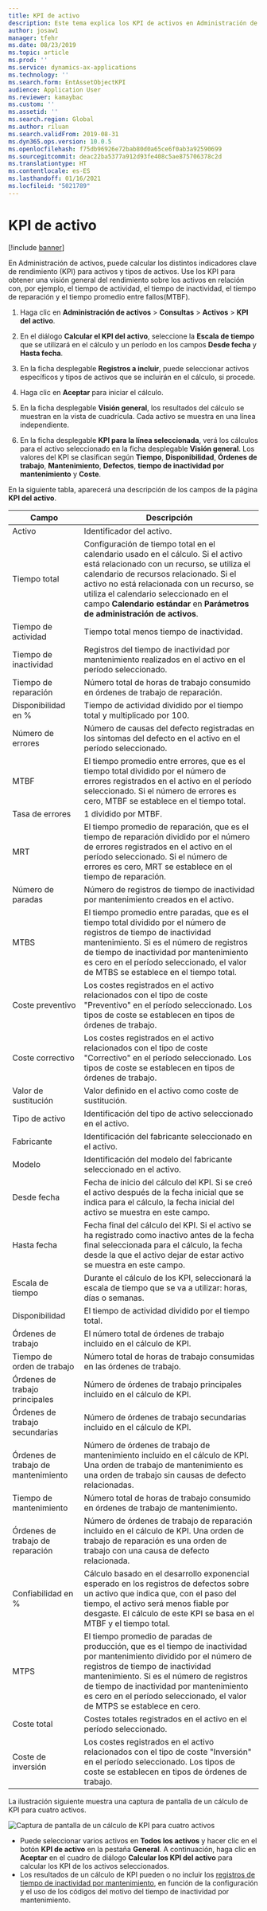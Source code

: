 ```yaml
---
title: KPI de activo
description: Este tema explica los KPI de activos en Administración de activos.
author: josaw1
manager: tfehr
ms.date: 08/23/2019
ms.topic: article
ms.prod: ''
ms.service: dynamics-ax-applications
ms.technology: ''
ms.search.form: EntAssetObjectKPI
audience: Application User
ms.reviewer: kamaybac
ms.custom: ''
ms.assetid: ''
ms.search.region: Global
ms.author: riluan
ms.search.validFrom: 2019-08-31
ms.dyn365.ops.version: 10.0.5
ms.openlocfilehash: f75db96926e72bab80d0a65ce6f0ab3a92590699
ms.sourcegitcommit: deac22ba5377a912d93fe408c5ae875706378c2d
ms.translationtype: HT
ms.contentlocale: es-ES
ms.lasthandoff: 01/16/2021
ms.locfileid: "5021789"
---
```

# <a name="asset-kpis"></a>KPI de activo

[!include [banner](../../includes/banner.md)]

 

En Administración de activos, puede calcular los distintos indicadores clave de rendimiento (KPI) para activos y tipos de activos. Use los KPI para obtener una visión general del rendimiento sobre los activos en relación con, por ejemplo, el tiempo de actividad, el tiempo de inactividad, el tiempo de reparación y el tiempo promedio entre fallos(MTBF).

1. Haga clic en **Administración de activos** > **Consultas** > **Activos** > **KPI del activo**.

2. En el diálogo **Calcular el KPI del activo**, seleccione la **Escala de tiempo** que se utilizará en el cálculo y un período en los campos **Desde fecha** y **Hasta fecha**. 

3. En la ficha desplegable **Registros a incluir**, puede seleccionar activos específicos y tipos de activos que se incluirán en el cálculo, si procede.

4. Haga clic en **Aceptar** para iniciar el cálculo.

5. En la ficha desplegable **Visión general**, los resultados del cálculo se muestran en la vista de cuadrícula. Cada activo se muestra en una línea independiente.

6. En la ficha desplegable **KPI para la línea seleccionada**, verá los cálculos para el activo seleccionado en la ficha desplegable **Visión general**. Los valores del KPI se clasifican según **Tiempo**, **Disponibilidad**, **Órdenes de trabajo**, **Mantenimiento**, **Defectos**, **tiempo de inactividad por mantenimiento** y **Coste**.

En la siguiente tabla, aparecerá una descripción de los campos de la página **KPI del activo**.

| Campo                   | Descripción                                                                                                                                                                                                                                                                                           |
|-------------------------|-------------------------------------------------------------------------------------------------------------------------------------------------------------------------------------------------------------------------------------------------------------------------------------------------------|
| Activo                   | Identificador del activo.                                                                                                                                                                                                                                                                                             |
| Tiempo total              | Configuración de tiempo total en el calendario usado en el cálculo. Si el activo está relacionado con un recurso, se utiliza el calendario de recursos relacionado. Si el activo no está relacionada con un recurso, se utiliza el calendario seleccionado en el campo **Calendario estándar** en **Parámetros de administración de activos**. |
| Tiempo de actividad                  | Tiempo total menos tiempo de inactividad.                                                                                                                                                                                                                                                                            |
| Tiempo de inactividad                | Registros del tiempo de inactividad por mantenimiento realizados en el activo en el período seleccionado.                                                                                                                                                                                                                              |
| Tiempo de reparación             | Número total de horas de trabajo consumido en órdenes de trabajo de reparación.                                                                                                                                                                                                                                            |
| Disponibilidad en %          | Tiempo de actividad dividido por el tiempo total y multiplicado por 100.                                                                                                                                                                                                                                                   |
| Número de errores        | Número de causas del defecto registradas en los síntomas del defecto en el activo en el período seleccionado.                                                                                                                                                                                                             |
| MTBF                    | El tiempo promedio entre errores, que es el tiempo total dividido por el número de errores registrados en el activo en el período seleccionado. Si el número de errores es cero, MTBF se establece en el tiempo total.                                                                                                                   |
| Tasa de errores               | 1 dividido por MTBF.                                                                                                                                                                                                                                                                                    |
| MRT                     | El tiempo promedio de reparación, que es el tiempo de reparación dividido por el número de errores registrados en el activo en el período seleccionado. Si el número de errores es cero, MRT se establece en el tiempo de reparación.                                                                                                                           |
| Número de paradas         | Número de registros de tiempo de inactividad por mantenimiento creados en el activo.                                                                                                                                                                                                                                     |
| MTBS                    | El tiempo promedio entre paradas, que es el tiempo total dividido por el número de registros de tiempo de inactividad mantenimiento. Si es el número de registros de tiempo de inactividad por mantenimiento es cero en el período seleccionado, el valor de MTBS se establece en el tiempo total.                                                                                      |
| Coste preventivo         | Los costes registrados en el activo relacionados con el tipo de coste "Preventivo" en el período seleccionado. Los tipos de coste se establecen en tipos de órdenes de trabajo.                                                                                                                                                                       |
| Coste correctivo         | Los costes registrados en el activo relacionados con el tipo de coste "Correctivo" en el período seleccionado. Los tipos de coste se establecen en tipos de órdenes de trabajo.                                                                                                                                                                       |
| Valor de sustitución       | Valor definido en el activo como coste de sustitución.                                                                                                                                                                                                                                                  |
| Tipo de activo             | Identificación del tipo de activo seleccionado en el activo.                                                                                                                                                                                                                                             |
| Fabricante           | Identificación del fabricante seleccionado en el activo.                                                                                                                                                                                                                                                 |
| Modelo                   | Identificación del modelo del fabricante seleccionado en el activo.                                                                                                                                                                                                                                           |
| Desde fecha               | Fecha de inicio del cálculo del KPI. Si se creó el activo después de la fecha inicial que se indica para el cálculo, la fecha inicial del activo se muestra en este campo.                                                                                                                                  |
| Hasta fecha                 | Fecha final del cálculo del KPI. Si el activo se ha registrado como inactivo antes de la fecha final seleccionada para el cálculo, la fecha desde la que el activo dejar de estar activo se muestra en este campo.                                                                                               |
| Escala de tiempo              | Durante el cálculo de los KPI, seleccionará la escala de tiempo que se va a utilizar: horas, días o semanas.                                                                                                                                                                                                            |
| Disponibilidad            | El tiempo de actividad dividido por el tiempo total.                                                                                                                                                                                                                                                                         |
| Órdenes de trabajo             | El número total de órdenes de trabajo incluido en el cálculo de KPI.                                                                                                                                                                                                                                          |
| Tiempo de orden de trabajo         | Número total de horas de trabajo consumidas en las órdenes de trabajo.                                                                                                                                                                                                                                               |
| Órdenes de trabajo principales     | Número de órdenes de trabajo principales incluido en el cálculo de KPI.                                                                                                                                                                                                                                        |
| Órdenes de trabajo secundarias   | Número de órdenes de trabajo secundarias incluido en el cálculo de KPI.                                                                                                                                                                                                                                      |
| Órdenes de trabajo de mantenimiento | Número de órdenes de trabajo de mantenimiento incluido en el cálculo de KPI. Una orden de trabajo de mantenimiento es una orden de trabajo sin causas de defecto relacionadas.                                                                                                                                                             |
| Tiempo de mantenimiento        | Número total de horas de trabajo consumido en órdenes de trabajo de mantenimiento.                                                                                                                                                                                                                                       |
| Órdenes de trabajo de reparación      | Número de órdenes de trabajo de reparación incluido en el cálculo de KPI. Una orden de trabajo de reparación es una orden de trabajo con una causa de defecto relacionada.                                                                                                                                                                        |
| Confiabilidad en %           | Cálculo basado en el desarrollo exponencial esperado en los registros de defectos sobre un activo que indica que, con el paso del tiempo, el activo será menos fiable por desgaste. El cálculo de este KPI se basa en el MTBF y el tiempo total.                                                            |
| MTPS                    | El tiempo promedio de paradas de producción, que es el tiempo de inactividad por mantenimiento dividido por el número de registros de tiempo de inactividad mantenimiento. Si es el número de registros de tiempo de inactividad por mantenimiento es cero en el período seleccionado, el valor de MTPS se establece en cero.                                                                               |
| Coste total              | Costes totales registrados en el activo en el período seleccionado.                                                                                                                                                                                                                                              |
| Coste de inversión         | Los costes registrados en el activo relacionados con el tipo de coste "Inversión" en el período seleccionado. Los tipos de coste se establecen en tipos de órdenes de trabajo.                                                                                                                                                                       |

La ilustración siguiente muestra una captura de pantalla de un cálculo de KPI para cuatro activos.

![Captura de pantalla de un cálculo de KPI para cuatro activos](media/11-controlling-and-reporting.png)

- Puede seleccionar varios activos en **Todos los activos** y hacer clic en el botón **KPI de activo** en la pestaña **General**. A continuación, haga clic en **Aceptar** en el cuadro de diálogo **Calcular los KPI del activo** para calcular los KPI de los activos seleccionados.  
- Los resultados de un cálculo de KPI pueden o no incluir los [registros de tiempo de inactividad por mantenimiento](../work-orders/maintenance-downtime.md), en función de la configuración y el uso de los códigos del motivo del tiempo de inactividad por mantenimiento. 

